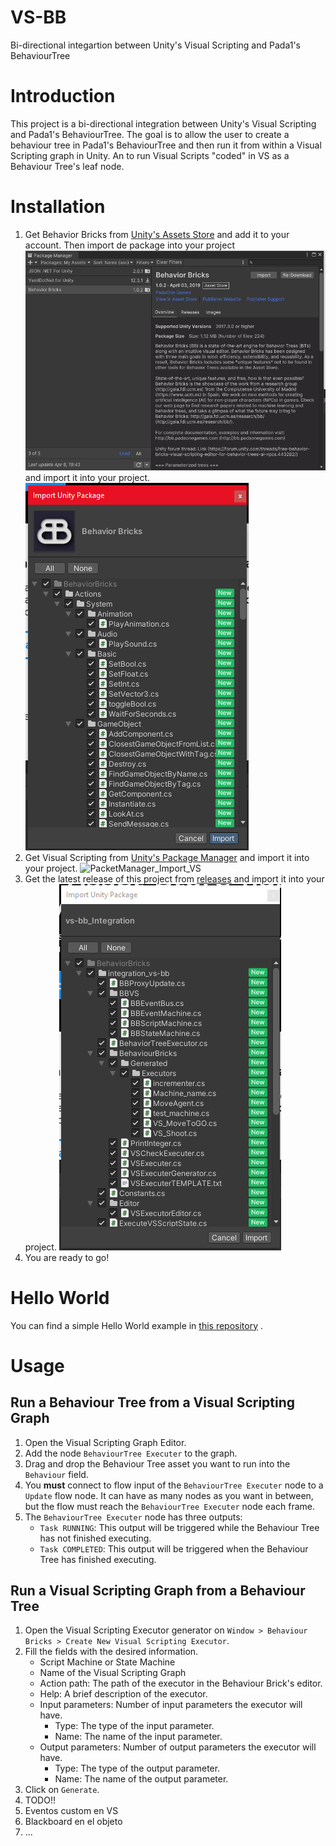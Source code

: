 # VS-BB
Bi-directional integartion between Unity's Visual Scripting and Pada1's BehaviourTree

# Introduction
This project is a bi-directional integration between Unity's Visual Scripting and Pada1's BehaviourTree. The goal is to allow the user to create a behaviour tree in Pada1's BehaviourTree and then run it from within a Visual Scripting graph in Unity. An to run Visual Scripts "coded" in VS as a Behaviour Tree's leaf node.
# Installation
1. Get Behavior Bricks from [Unity's Assets Store](https://assetstore.unity.com/packages/tools/visual-scripting/behavior-bricks-74816) and add it to your account.
Then import de package into your project ![BB import](doc/img/package_manager.png) and import it into your project. ![PacketManager_Import_BB](doc/img/import_bb.png)
2. Get Visual Scripting from [Unity's Package Manager]() and import it into your project.
![PacketManager_Import_VS](image-1.png)
1. Get the latest release of this project from [releases](https://github.com/borjacano97/VS-BB/releases) and import it into your project. ![Import_VS_BB](doc/img/import_bb_vs.png)
2. You are ready to go!
# Hello World
You can find a simple Hello World example in [this repository](https://github.com/borjacano97/HelloWorld-VS_BB) .
# Usage
## Run a Behaviour Tree from a Visual Scripting Graph
1. Open the Visual Scripting Graph Editor.
2. Add the node `BehaviourTree Executer` to the graph.
3. Drag and drop the Behaviour Tree asset you want to run into the `Behaviour` field.
4. You **must** connect to flow input of the `BehaviourTree Executer` node to a `Update` flow node. It can have as many nodes as you want in between, but the flow must reach the `BehaviourTree Executer` node each frame.
5. The `BehaviourTree Executer` node has three outputs:
	- `Task RUNNING`: This output will be triggered while the Behaviour Tree has not finished executing.
	- `Task COMPLETED`: This output will be triggered when the Behaviour Tree has finished executing.
## Run a Visual Scripting Graph from a Behaviour Tree
1. Open the Visual Scripting Executor generator on `Window > Behaviour Bricks > Create New Visual Scripting Executor`.
2. Fill the fields with the desired information.
   - Script Machine or State Machine
   - Name of the Visual Scripting Graph
   - Action path: The path of the executor in the Behaviour Brick's editor.
   - Help: A brief description of the executor.
   - Input parameters: Number of input parameters the executor will have.
     - Type: The type of the input parameter.
     - Name: The name of the input parameter.
   - Output parameters: Number of output parameters the executor will have.
	 - Type: The type of the output parameter.
	 - Name: The name of the output parameter.
3. Click on `Generate`.
4. TODO!!
5. Eventos custom en VS
6. Blackboard en el objeto
7. ...
